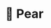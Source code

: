 ---
title: "🍐 Pear"
type: "BOILERPLATE"
desc: "A GatsbyJS template wrapped up nicely in an Express server."
flag: "pear"
repo: "https://github.com/slarsendisney/gatsby-pear"
---